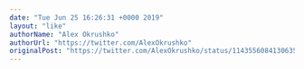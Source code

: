 ```yaml
---
date: "Tue Jun 25 16:26:31 +0000 2019"
layout: "like"
authorName: "Alex Okrushko"
authorUrl: "https://twitter.com/AlexOkrushko"
originalPost: "https://twitter.com/AlexOkrushko/status/1143556084130635776"
---
```

